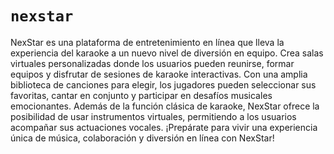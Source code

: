 # **`nexstar`**

NexStar es una plataforma de entretenimiento en línea que lleva la experiencia del karaoke a un nuevo nivel de diversión en equipo. Crea salas virtuales personalizadas donde los usuarios pueden reunirse, formar equipos y disfrutar de sesiones de karaoke interactivas. Con una amplia biblioteca de canciones para elegir, los jugadores pueden seleccionar sus favoritas, cantar en conjunto y participar en desafíos musicales emocionantes. Además de la función clásica de karaoke, NexStar ofrece la posibilidad de usar instrumentos virtuales, permitiendo a los usuarios acompañar sus actuaciones vocales. ¡Prepárate para vivir una experiencia única de música, colaboración y diversión en línea con NexStar!
